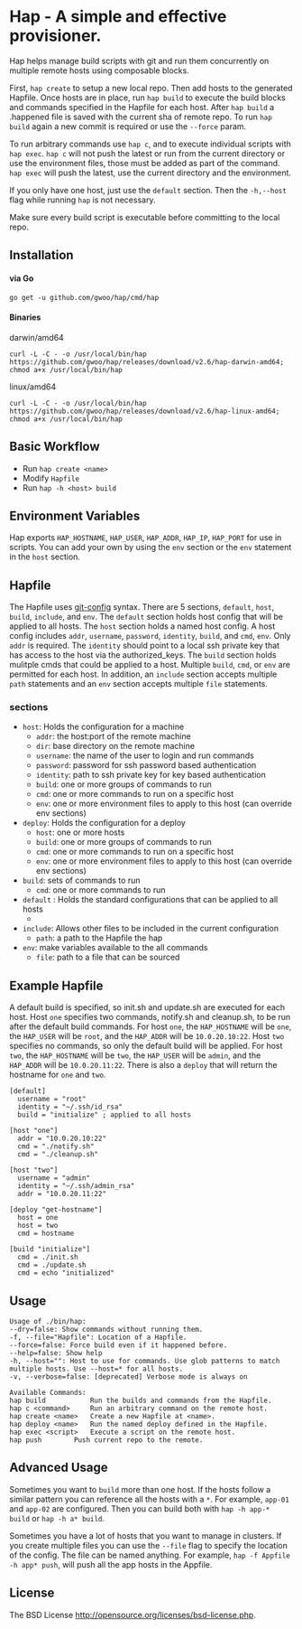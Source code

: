 # Hap - A simple and effective provisioner.

Hap helps manage build scripts with git and run them concurrently on multiple remote hosts using composable blocks.

First, `hap create` to setup a new local repo. Then add hosts to the generated Hapfile. Once hosts are in place, run `hap build` to execute the build blocks and commands specified in the Hapfile for each host. After `hap build` a .happened file is saved with the current sha of remote repo. To run `hap build` again a new commit is required or use the `--force` param.

To run arbitrary commands use `hap c`, and to execute individual scripts with `hap exec`.
`hap c` will not push the latest or run from the current directory or use the environment files, those must be added as part of the command.
`hap exec` will push the latest, use the current directory and the environment.

If you only have one host, just use the `default` section. Then the `-h,--host` flag while running `hap` is not necessary.

Make sure every build script is executable before committing to the local repo.

## Installation

#### via Go

    go get -u github.com/gwoo/hap/cmd/hap

#### Binaries

darwin/amd64

    curl -L -C - -o /usr/local/bin/hap https://github.com/gwoo/hap/releases/download/v2.6/hap-darwin-amd64; chmod a+x /usr/local/bin/hap

linux/amd64

    curl -L -C - -o /usr/local/bin/hap https://github.com/gwoo/hap/releases/download/v2.6/hap-linux-amd64; chmod a+x /usr/local/bin/hap

## Basic Workflow

- Run `hap create <name>`
- Modify `Hapfile`
- Run `hap -h <host> build`

## Environment Variables

Hap exports `HAP_HOSTNAME`, `HAP_USER`, `HAP_ADDR`, `HAP_IP`, `HAP_PORT` for use in scripts. You can add your own by using the `env` section or the `env` statement in the `host` section.

## Hapfile

The Hapfile uses [git-config](http://git-scm.com/docs/git-config#_syntax) syntax. There are 5 sections, `default`, `host`, `build`, `include`, and `env`. The `default` section holds host config that will be applied to all hosts. The `host` section holds a named host config. A host config includes `addr`, `username`, `password`, `identity`, `build`, and `cmd`, `env`. Only `addr` is required. The `identity` should point to a local ssh private key that has access to the host via the authorized_keys. The `build` section holds mulitple cmds that could be applied to a host. Multiple `build`, `cmd`, or `env` are permitted for each host. In addition, an `include` section accepts multiple `path` statements and an `env` section accepts multiple `file` statements.

### sections

- `host`: Holds the configuration for a machine
  - `addr`: the host:port of the remote machine
  - `dir`: base directory on the remote machine
  - `username`: the name of the user to login and run commands
  - `password`: password for ssh password based authentication
  - `identity`: path to ssh private key for key based authentication
  - `build`: one or more groups of commands to run
  - `cmd`: one or more commands to run on a specific host
  - `env`: one or more environment files to apply to this host (can override env sections)
- `deploy`: Holds the configuration for a deploy
  - `host`: one or more hosts
  - `build`: one or more groups of commands to run
  - `cmd`: one or more commands to run on a specific host
  - `env`: one or more environment files to apply to this host (can override env sections)
- `build`: sets of commands to run
  - `cmd`: one or more commands to run
- `default` : Holds the standard configurations that can be applied to all hosts
  - <same as host>
- `include`: Allows other files to be included in the current configuration
  - `path`: a path to the Hapfile the hap
- `env`: make variables available to the all commands
  - `file`: path to a file that can be sourced

## Example Hapfile

A default build is specified, so init.sh and update.sh are executed for each host.
Host `one` specifies two commands, notify.sh and cleanup.sh, to be run after the default build commands. For host `one`, the `HAP_HOSTNAME` will be `one`, the `HAP_USER` will be `root`, and the `HAP_ADDR` will be `10.0.20.10:22`. Host `two` specifies no commands, so only the default build will be applied. For host `two`, the `HAP_HOSTNAME` will be `two`, the `HAP_USER` will be `admin`, and the `HAP_ADDR` will be `10.0.20.11:22`. There is also a `deploy` that will return the hostname for `one` and `two`.

    [default]
      username = "root"
      identity = "~/.ssh/id_rsa"
      build = "initialize" ; applied to all hosts

    [host "one"]
      addr = "10.0.20.10:22"
      cmd = "./notify.sh"
      cmd = "./cleanup.sh"

    [host "two"]
      username = "admin"
      identity = "~/.ssh/admin_rsa"
      addr = "10.0.20.11:22"

    [deploy "get-hostname"]
      host = one
      host = two
      cmd = hostname

    [build "initialize"]
      cmd = ./init.sh
      cmd = ./update.sh
      cmd = echo "initialized"

## Usage

    Usage of ./bin/hap:
    --dry=false: Show commands without running them.
    -f, --file="Hapfile": Location of a Hapfile.
    --force=false: Force build even if it happened before.
    --help=false: Show help
    -h, --host="": Host to use for commands. Use glob patterns to match multiple hosts. Use --host=* for all hosts.
    -v, --verbose=false: [deprecated] Verbose mode is always on

    Available Commands:
    hap build	        Run the builds and commands from the Hapfile.
    hap c <command>		Run an arbitrary command on the remote host.
    hap create <name>	Create a new Hapfile at <name>.
    hap deploy <name>	Run the named deploy defined in the Hapfile.
    hap exec <script>	Execute a script on the remote host.
    hap push		Push current repo to the remote.

## Advanced Usage

Sometimes you want to `build` more than one host. If the hosts follow a similar pattern
you can reference all the hosts with a `*`. For example, `app-01` and `app-02` are configured.
Then you can build both with `hap -h app-* build` or `hap -h a* build`.

Sometimes you have a lot of hosts that you want to manage in clusters. If you create multiple files
you can use the `--file` flag to specify the location of the config. The file can be named anything.
For example, `hap -f Appfile -h app* push`, will push all the app hosts in the Appfile.

## License

The BSD License http://opensource.org/licenses/bsd-license.php.
